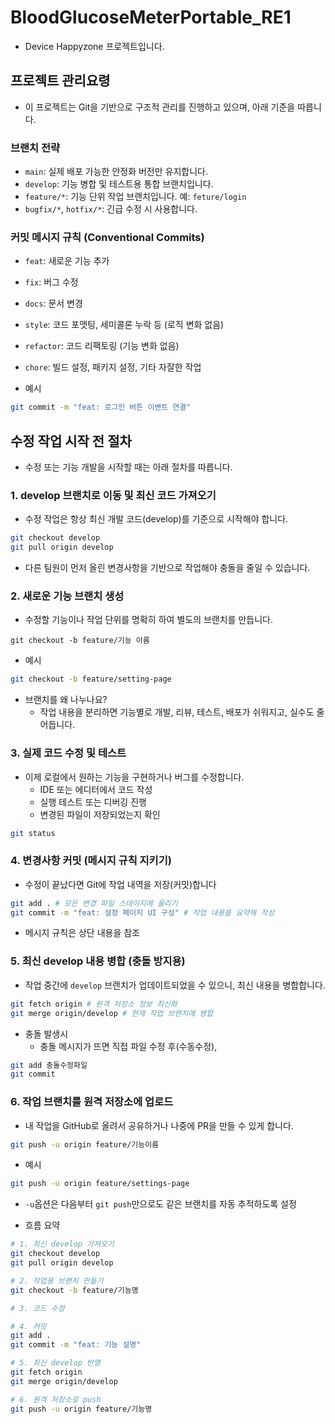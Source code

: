 # BloodGlucoseMeterPortable_RE1
- Device Happyzone 프로젝트입니다.

## 프로젝트 관리요령
- 이 프로젝트는 Git을 기반으로 구조적 관리를 진행하고 있으며, 아래 기준을 따릅니다.

### 브랜치 전략
- `main`: 실제 배포 가능한 안정화 버전만 유지합니다.
- `develop`: 기능 병합 및 테스트용 통합 브랜치입니다.
- `feature/*`: 기능 단위 작업 브랜치입니다. 예: `feture/login`
- `bugfix/*`, `hotfix/*`: 긴급 수정 시 사용합니다.

### 커밋 메시지 규칙 (Conventional Commits)
- `feat`: 새로운 기능 추가
- `fix`: 버그 수정
- `docs`: 문서 변경
- `style`: 코드 포맷팅, 세미콜론 누락 등 (로직 변화 없음)
- `refactor`: 코드 리팩토링 (기능 변화 없음)
- `chore`: 빌드 설정, 패키지 설정, 기타 자잘한 작업

- 예시
```bash
git commit -m "feat: 로그인 버튼 이벤트 연결"
```

## 수정 작업 시작 전 절차
- 수정 또는 기능 개발을 시작할 때는 아래 절차를 따릅니다.


### 1. develop 브랜치로 이동 및 최신 코드 가져오기
- 수정 작업은 항상 최신 개발 코드(develop)를 기준으로 시작해야 합니다.
```bash
git checkout develop
git pull origin develop
```
- 다른 팀원이 먼저 올린 변경사항을 기반으로 작업해야 충돌을 줄일 수 있습니다.


### 2. 새로운 기능 브랜치 생성
- 수정할 기능이나 작업 단위를 명확히 하여 별도의 브랜치를 만듭니다.
```
git checkout -b feature/기능 이름
```

- 예시
```bash
git checkout -b feature/setting-page
```

- 브랜치를 왜 나누나요?
  - 작업 내용을 분리하면 기능별로 개발, 리뷰, 테스트, 배포가 쉬워지고, 실수도 줄어듭니다.


### 3. 실제 코드 수정 및 테스트
- 이제 로컬에서 원하는 기능을 구현하거나 버그를 수정합니다.
  - IDE 또는 에디터에서 코드 작성
  - 실행 테스트 또는 디버깅 진행
  - 변경된 파일이 저장되었는지 확인

```bash
git status
```


### 4. 변경사항 커밋 (메시지 규칙 지키기)
- 수정이 끝났다면 Git에 작업 내역을 저장(커밋)합니다
```bash
git add . # 모든 변경 파일 스테이지에 올리기
git commit -m "feat: 설정 페이지 UI 구성" # 작업 내용을 요약해 작성
```
- 메시지 규칙은 상단 내용을 참조


### 5. 최신 develop 내용 병합 (충돌 방지용)
- 작업 중간에 `develop` 브랜치가 업데이트되었을 수 있으니, 최신 내용을 병합합니다.
```bash
git fetch origin # 원격 저장소 정보 최신화
git merge origin/develop # 현재 작업 브랜치에 병합
```

- 충돌 발생시
  - 충돌 메시지가 뜨면 직접 파일 수정 후(수동수정),
```bash
git add 충돌수정파일
git commit
```


### 6. 작업 브랜치를 원격 저장소에 업로드
- 내 작업을 GitHub로 올려서 공유하거나 나중에 PR을 만들 수 있게 합니다.
```bash
git push -u origin feature/기능이름
```

- 예시
```bash
git push -u origin feature/settings-page
```
- `-u`옵션은 다음부터 `git push`만으로도 같은 브랜치를 자동 추적하도록 설정

- 흐름 요약

```bash
# 1. 최신 develop 가져오기
git checkout develop
git pull origin develop

# 2. 작업용 브랜치 만들기
git checkout -b feature/기능명

# 3. 코드 수정

# 4. 커밋
git add .
git commit -m "feat: 기능 설명"

# 5. 최신 develop 반영
git fetch origin
git merge origin/develop

# 6. 원격 저장소로 push
git push -u origin feature/기능명

